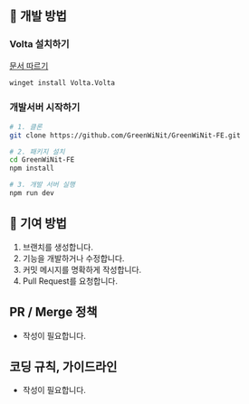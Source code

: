 ## 🚀 개발 방법

### Volta 설치하기

[문서 따르기](https://docs.volta.sh/guide/getting-started#windows-installation)

```bash
winget install Volta.Volta
```

### 개발서버 시작하기

```bash
# 1. 클론
git clone https://github.com/GreenWiNit/GreenWiNit-FE.git

# 2. 패키지 설치
cd GreenWiNit-FE
npm install

# 3. 개발 서버 실행
npm run dev
```

## 🤝 기여 방법

1. 브랜치를 생성합니다.
2. 기능을 개발하거나 수정합니다.
3. 커밋 메시지를 명확하게 작성합니다.
4. Pull Request를 요청합니다.

## PR / Merge 정책

- 작성이 필요합니다.

## 코딩 규칙, 가이드라인

- 작성이 필요합니다.
